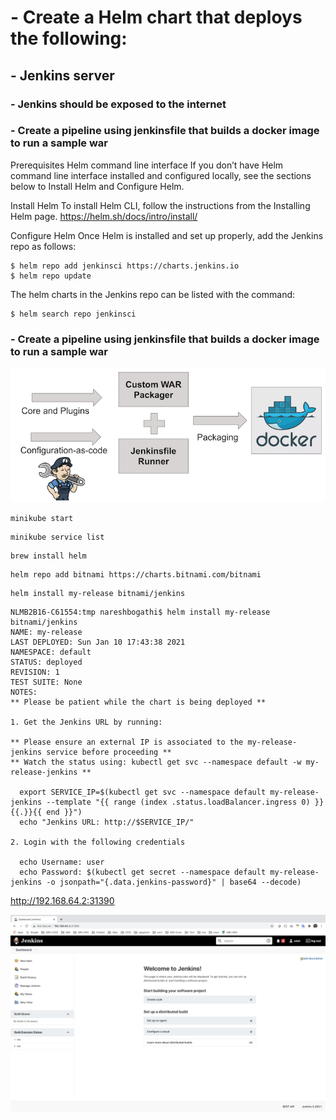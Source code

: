 # - Create a Helm chart that deploys the following:
## - Jenkins server
###  	- Jenkins should be exposed to the internet
###   	- Create a pipeline using jenkinsfile that builds a docker image to run a sample war 


Prerequisites
Helm command line interface
If you don’t have Helm command line interface installed and configured locally, see the sections below to Install Helm and Configure Helm.

Install Helm
To install Helm CLI, follow the instructions from the Installing Helm page.
https://helm.sh/docs/intro/install/

Configure Helm
Once Helm is installed and set up properly, add the Jenkins repo as follows:
```
$ helm repo add jenkinsci https://charts.jenkins.io
$ helm repo update
```
The helm charts in the Jenkins repo can be listed with the command:
```
$ helm search repo jenkinsci
```

### - Create a pipeline using jenkinsfile that builds a docker image to run a sample war 

![alt text](./img/img.png)

```
minikube start
```
```
minikube service list
```
```
brew install helm
```
```
helm repo add bitnami https://charts.bitnami.com/bitnami
```
```
helm install my-release bitnami/jenkins
```

```
NLMB2B16-C61554:tmp nareshbogathi$ helm install my-release bitnami/jenkins
NAME: my-release
LAST DEPLOYED: Sun Jan 10 17:43:38 2021
NAMESPACE: default
STATUS: deployed
REVISION: 1
TEST SUITE: None
NOTES:
** Please be patient while the chart is being deployed **

1. Get the Jenkins URL by running:

** Please ensure an external IP is associated to the my-release-jenkins service before proceeding **
** Watch the status using: kubectl get svc --namespace default -w my-release-jenkins **

  export SERVICE_IP=$(kubectl get svc --namespace default my-release-jenkins --template "{{ range (index .status.loadBalancer.ingress 0) }}{{.}}{{ end }}")
  echo "Jenkins URL: http://$SERVICE_IP/"

2. Login with the following credentials

  echo Username: user
  echo Password: $(kubectl get secret --namespace default my-release-jenkins -o jsonpath="{.data.jenkins-password}" | base64 --decode)
```

http://192.168.64.2:31390

  ![alt text](./img/img1.png)

